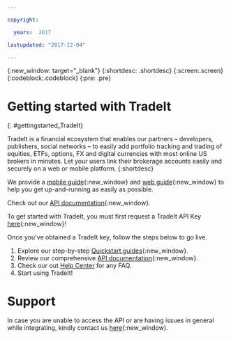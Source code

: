 ```yaml
---

copyright:

  years:  2017

lastupdated: "2017-12-04"

---
```


{:new_window: target="_blank"}
{:shortdesc: .shortdesc}
{:screen:.screen}
{:codeblock:.codeblock}
{:pre: .pre}

# Getting started with TradeIt
{: #gettingstarted_TradeIt}

TradeIt is a financial ecosystem that enables our partners – developers, publishers, social networks – to easily add portfolio tracking and trading of equities, ETFs, options, FX and digital currencies with most online US brokers in minutes. Let your users link their brokerage accounts easily and securely on a web or mobile platform.
{:shortdesc} 

We provide a [mobile guide](https://www.trade.it/quickstart#ios-guide#example-app){:new_window} and [web guide](https://www.trade.it/quickstart#web-guide#gettingStarted){:new_window} to help you get up-and-running as easily as possible.

Check out our [API documentation](https://www.trade.it/api){:new_window}.

To get started with TradeIt, you must first request a TradeIt API Key [here](https://www.trade.it/contact?get-started=yes){:new_window}!

Once you've obtained a TradeIt key, follow the steps below to go live.

1. Explore our step-by-step [Quickstart guides](https://www.trade.it/quickstart#get-started#tradeit-products){:new_window}.
2. Review our comprehensive [API documentation](https://www.trade.it/api){:new_window}.
3. Check our out [Help Center](https://support.trade.it/hc/) for any FAQ.
4. Start using TradeIt!

# Support
In case you are unable to access the API or are having issues in general while integrating, kindly contact us [here](https://support.trade.it/hc/en-us/requests/new){:new_window}.
